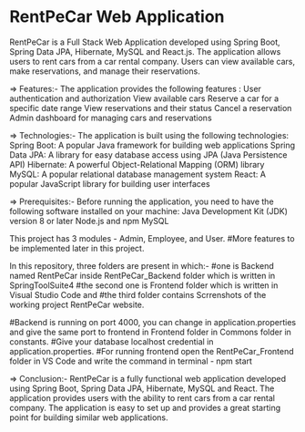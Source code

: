 # RentPeCar Web Application

RentPeCar is a Full Stack Web Application developed using Spring Boot, Spring Data JPA, Hibernate, MySQL and React.js. The application allows users to rent cars from a car rental company. Users can view available cars, make reservations, and manage their reservations.

=> Features:-
The application provides the following features :
User authentication and authorization
View available cars
Reserve a car for a specific date range
View reservations and their status
Cancel a reservation
Admin dashboard for managing cars and reservations

=> Technologies:-
The application is built using the following technologies:
Spring Boot: A popular Java framework for building web applications
Spring Data JPA: A library for easy database access using JPA (Java Persistence API)
Hibernate: A powerful Object-Relational Mapping (ORM) library
MySQL: A popular relational database management system
React: A popular JavaScript library for building user interfaces

=> Prerequisites:-
Before running the application, you need to have the following software installed on your machine:
Java Development Kit (JDK) version 8 or later
Node.js and npm
MySQL


This project has 3 modules - Admin, Employee, and User.
#More features to be implemented later in this project.

In this repository, three folders are present in which:-
  #one is Backend named RentPeCar inside RentPeCar_Backend folder which is written in SpringToolSuite4
  #the second one is Frontend folder which is written in Visual Studio Code and 
  #the third folder contains Scrrenshots of the working project RentPeCar website.

#Backend is running on port 4000, you can change in application.properties and give the same port to frontend in Frontend folder in Commons folder in constants.
#Give your database localhost credential in application.properties.
#For running frontend open the RentPeCar_Frontend folder in VS Code and write the command in terminal - npm start

=> Conclusion:-
RentPeCar is a fully functional web application developed using Spring Boot, Spring Data JPA, Hibernate, MySQL and React. The application provides users with the ability to rent cars from a car rental company. The application is easy to set up and provides a great starting point for building similar web applications.
